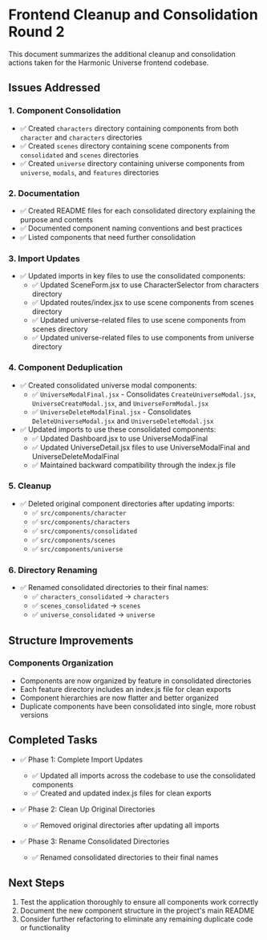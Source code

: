 # Frontend Cleanup and Consolidation Round 2

This document summarizes the additional cleanup and consolidation actions taken for the Harmonic Universe frontend codebase.

## Issues Addressed

### 1. Component Consolidation

- ✅ Created `characters` directory containing components from both `character` and `characters` directories
- ✅ Created `scenes` directory containing scene components from `consolidated` and `scenes` directories
- ✅ Created `universe` directory containing universe components from `universe`, `modals`, and `features` directories

### 2. Documentation

- ✅ Created README files for each consolidated directory explaining the purpose and contents
- ✅ Documented component naming conventions and best practices
- ✅ Listed components that need further consolidation

### 3. Import Updates

- ✅ Updated imports in key files to use the consolidated components:
  - ✅ Updated SceneForm.jsx to use CharacterSelector from characters directory
  - ✅ Updated routes/index.jsx to use scene components from scenes directory
  - ✅ Updated universe-related files to use scene components from scenes directory
  - ✅ Updated universe-related files to use components from universe directory

### 4. Component Deduplication

- ✅ Created consolidated universe modal components:
  - ✅ `UniverseModalFinal.jsx` - Consolidates `CreateUniverseModal.jsx`, `UniverseCreateModal.jsx`, and `UniverseFormModal.jsx`
  - ✅ `UniverseDeleteModalFinal.jsx` - Consolidates `DeleteUniverseModal.jsx` and `UniverseDeleteModal.jsx`
- ✅ Updated imports to use these consolidated components:
  - ✅ Updated Dashboard.jsx to use UniverseModalFinal
  - ✅ Updated UniverseDetail.jsx files to use UniverseModalFinal and UniverseDeleteModalFinal
  - ✅ Maintained backward compatibility through the index.js file

### 5. Cleanup

- ✅ Deleted original component directories after updating imports:
  - ✅ `src/components/character`
  - ✅ `src/components/characters`
  - ✅ `src/components/consolidated`
  - ✅ `src/components/scenes`
  - ✅ `src/components/universe`

### 6. Directory Renaming

- ✅ Renamed consolidated directories to their final names:
  - ✅ `characters_consolidated` → `characters`
  - ✅ `scenes_consolidated` → `scenes`
  - ✅ `universe_consolidated` → `universe`

## Structure Improvements

### Components Organization

- Components are now organized by feature in consolidated directories
- Each feature directory includes an index.js file for clean exports
- Component hierarchies are now flatter and better organized
- Duplicate components have been consolidated into single, more robust versions

## Completed Tasks

- ✅ Phase 1: Complete Import Updates

  - ✅ Updated all imports across the codebase to use the consolidated components
  - ✅ Created and updated index.js files for clean exports

- ✅ Phase 2: Clean Up Original Directories

  - ✅ Removed original directories after updating all imports

- ✅ Phase 3: Rename Consolidated Directories
  - ✅ Renamed consolidated directories to their final names

## Next Steps

1. Test the application thoroughly to ensure all components work correctly
2. Document the new component structure in the project's main README
3. Consider further refactoring to eliminate any remaining duplicate code or functionality
